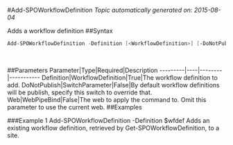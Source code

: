 #Add-SPOWorkflowDefinition
*Topic automatically generated on: 2015-08-04*

Adds a workflow definition
##Syntax
```powershell
Add-SPOWorkflowDefinition -Definition [<WorkflowDefinition>] [-DoNotPublish [<SwitchParameter>]] [-Web [<WebPipeBind>]]
```
&nbsp;

##Parameters
Parameter|Type|Required|Description
---------|----|--------|-----------
Definition|WorkflowDefinition|True|The workflow definition to add.
DoNotPublish|SwitchParameter|False|By default workflow definitions will be publish, specify this switch to override that.
Web|WebPipeBind|False|The web to apply the command to. Omit this parameter to use the current web.
##Examples

###Example 1
    Add-SPOWorkflowDefinition -Definition $wfdef
Adds an existing workflow definition, retrieved by Get-SPOWorkflowDefinition, to a site.
